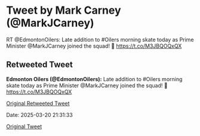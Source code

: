 # Tweet by Mark Carney (@MarkJCarney)

RT @EdmontonOilers: Late addition to #Oilers morning skate today as Prime Minister @MarkJCarney joined the squad! 👋 https://t.co/M3JBQOQxQX

## Retweeted Tweet

**Edmonton Oilers (@EdmontonOilers):** Late addition to #Oilers morning skate today as Prime Minister @MarkJCarney joined the squad! 👋 https://t.co/M3JBQOQxQX

[Original Retweeted Tweet](https://x.com/EdmontonOilers/status/1902771081561379129)

Date: 2025-03-20 21:31:33

[Original Tweet](https://x.com/MarkJCarney/status/1902835425468903502)
